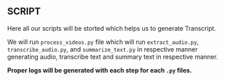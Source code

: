 ## SCRIPT  


Here all our scripts will be storted which helps us to generate Transcript.  

We will run `process_videos.py` file which will run `extract_audio.py`, `transcribe_audio.py`, and `summarize_text.py` in respective manner generating audio, transcribe text and summary text in respective manner.  

**Proper logs will be generated with each step for each `.py` files.**  

